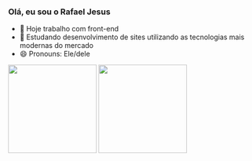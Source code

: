 ### Olá, eu sou o Rafael Jesus

- 🔭 Hoje trabalho com front-end
- 🌱 Estudando desenvolvimento de sites utilizando as tecnologias mais modernas do mercado
- 😄 Pronouns: Ele/dele

<div>
   <img height="180em" src="https://github-readme-stats.vercel.app/api?username=rafavitorino&show_icons=true&theme=dracula">
   <img height="180em" src="https://github-readme-stats.vercel.app/api/top-langs/?username=rafavitorino&layout=compact&langs_count=16&theme=dracula">
</div>
